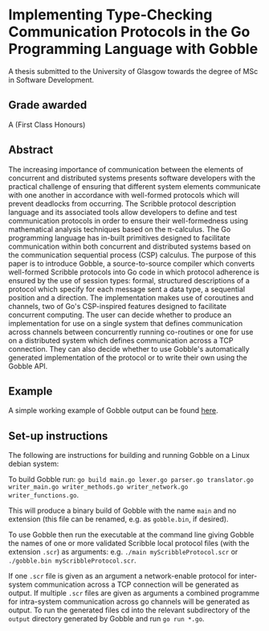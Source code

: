 # Implementing Type-Checking Communication Protocols in the Go Programming Language with Gobble

A thesis submitted to the University of Glasgow towards the degree of MSc in Software Development.

## Grade awarded

A (First Class Honours)

## Abstract

The increasing importance of communication between the elements of concurrent and distributed systems presents software developers with the practical challenge of ensuring that different system elements communicate with one another in accordance with well-formed protocols which will prevent deadlocks from occurring. The Scribble protocol description language and its associated tools allow developers to define and test communication protocols in order to ensure their well-formedness using mathematical analysis techniques based on the π-calculus. The Go programming language has in-built primitives designed to facilitate communication within both concurrent and distributed systems based on the communication sequential process (CSP) calculus. The purpose of this paper is to introduce Gobble, a source-to-source compiler which converts well-formed Scribble protocols into Go code in which protocol adherence is ensured by the use of session types: formal, structured descriptions of a protocol which specify for each message sent a data type, a sequential position and a direction. The implementation makes use of coroutines and channels, two of Go's CSP-inspired features designed to facilitate concurrent computing. The user can decide whether to produce an implementation for use on a single system that defines communication across channels between concurrently running co-routines or one for use on a distributed system which defines communication across a TCP connection. They can also decide whether to use Gobble's automatically generated implementation of the protocol or to write their own using the Gobble API.

## Example

A simple working example of Gobble output can be found [here](https://play.golang.org/p/SpluXoId8X).

## Set-up instructions

The following are instructions for building and running Gobble on a Linux debian system:

To build Gobble run: `go build main.go lexer.go parser.go translator.go writer_main.go writer_methods.go writer_network.go writer_functions.go`.

This will produce a binary build of Gobble with the name `main` and no extension (this file can be renamed, e.g. as `gobble.bin`, if desired).

To use Gobble then run the executable at the command line giving Gobble the names of one or more validated Scribble local protocol files 
(with the extension `.scr`) as arguments: e.g. `./main myScribbleProtocol.scr` or `./gobble.bin myScribbleProtocol.scr`.

If one `.scr` file is given as an argument a network-enable protocol for inter-system communication across a TCP connection will be generated as output.
If multiple `.scr` files are given as arguments a combined programme for intra-system communication across go channels will be generated as output.
To run the generated files cd into the relevant subdirectory of the `output` directory generated by Gobble and run `go run *.go`.
